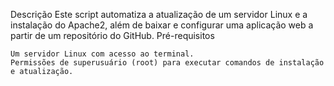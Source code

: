 Descrição
Este script automatiza a atualização de um servidor Linux e a instalação do Apache2, além de baixar e configurar uma aplicação web a partir de um repositório do GitHub.
Pré-requisitos

    Um servidor Linux com acesso ao terminal.
    Permissões de superusuário (root) para executar comandos de instalação e atualização.
